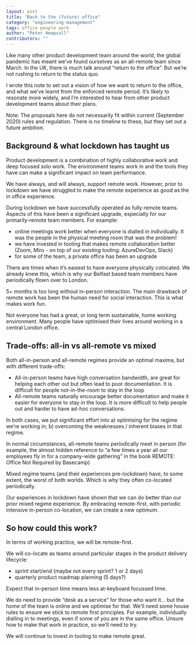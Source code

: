 ```yaml
---
layout: post
title: "Back to the (future) office"
category: "engineering-management"
tags: office people work
author: "Peter Hempsall"
contributors: ""
---
```

Like many other product development team around the world, the global pandemic has meant we’ve found ourselves as an all-remote team since March. In the UK, there is much talk around “return to the office”. But we’re not rushing to return to the status quo. 

I wrote this note to set out a vision of how we want to return to the office, and what we’ve learnt from the enforced remote period. It’s likely to resonate more widely, and I’m interested to hear from other product development teams about their plans.

Note: The proposals here do not necessarily fit within current (September 2020) rules and regulation. There is no timeline to these, but they set out a future ambition. 


## Background & what lockdown has taught us
Product development is a combination of highly collaborative work and deep focused solo work. The environment teams work in and the tools they have can make a significant impact on team performance.

We have always, and will always, support remote work. However, prior to lockdown we have struggled to make the remote experience as good as the in office experience.

During lockdown we have successfully operated as fully remote teams. Aspects of this have been a significant upgrade, especially for our primarily-remote team members. For example:
- online meetings work better when everyone is dialled in individually. It was the people in the physical meeting room that was the problem!
- we have invested in tooling that makes remote collaboration better (Zoom, Miro - on top of our existing tooling: AzureDevOps, Slack)
- for some of the team, a private office has been an upgrade


There are times when it’s easiest to have everyone physically colocated. We already knew this, which is why our Belfast based team members have periodically flown over to London.

5+ months is too long without in-person interaction. The main drawback of remote work has been the human need for social interaction. This is what makes work fun.

Not everyone has had a great, or long term sustainable, home working environment. Many people have optimised their lives around working in a central London office.

## Trade-offs: all-in vs all-remote vs mixed
Both all-in-person and all-remote regimes provide an optimal maxima, but with different trade-offs:
- All-in-person teams have high conversation bandwidth, are great for helping each other out but often lead to poor documentation. It is difficult for people not-in-the-room to stay in the loop
- All-remote teams naturally encourage better documentation and make it easier for everyone to stay in the loop. It is more difficult to help people out and harder to have ad-hoc conversations.

In both cases, we put significant effort into a) optimising for the regime we’re working in; b) overcoming the weaknesses / inherent biases in that regime.

In normal circumstances, all-remote teams periodically meet in person (for example, the almost hidden reference to “a few times a year all our employees fly in for a company-wide gathering” in the book REMOTE: Office Not Required by Basecamp)

Mixed regime teams (and their experiences pre-lockdown) have, to some extent, the worst of both worlds. Which is why they often co-located periodically.

Our experiences in lockdown have shown that we can do better than our prior mixed regime experience. By embracing remote-first, with periodic intensive in-person co-location, we can create a new optimum.
 
## So how could this work?
In terms of working practice, we will be remote-first.

We will co-locate as teams around particular stages in the product delivery lifecycle:
- sprint start/end (maybe not every sprint? 1 or 2 days)
- quarterly product roadmap planning (5 days?)

Expect that in-person time means less at-keyboard focussed time.

We do need to provide “desk as a service” for those who want it... but the home of the team is online and we optimise for that.
We’ll need some house rules to ensure we stick to remote first principles. For example, individually dialling in to meetings, even if some of you are in the same office. Unsure how to make that work in practice, so we’ll need to try.

We will continue to invest in tooling to make remote great.

